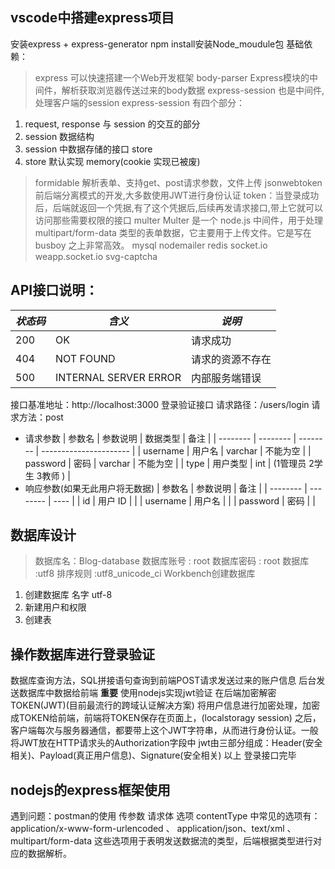 <!--
 * @Author: 陈永平 956086636@qq.com
 * @Date: 2022-06-02 16:37:33
 * @LastEditors: 陈永平 956086636@qq.com
 * @LastEditTime: 2022-06-09 21:15:42
 * @FilePath: \myblog-frontend-master\Background-management-system.md
 * @Description: 这是默认设置,请设置`customMade`, 打开koroFileHeader查看配置 进行设置: https://github.com/OBKoro1/koro1FileHeader/wiki/%E9%85%8D%E7%BD%AE
-->
## vscode中搭建express项目
安装express + express-generator
npm install安装Node_moudule包
基础依赖：
>express
可以快速搭建一个Web开发框架
>body-parser
Express模块的中间件，解析获取浏览器传送过来的body数据
>express-session
也是中间件,处理客户端的session
express-session 有四个部分：
1. request, response 与 session 的交互的部分
2. session 数据结构
3. session 中数据存储的接口 store
4. store 默认实现 memory(cookie 实现已被废)
>formidable
解析表单、支持get、post请求参数，文件上传
>jsonwebtoken
前后端分离模式的开发,大多数使用JWT进行身份认证
token：当登录成功后，后端就返回一个凭据,有了这个凭据后,后续再发请求接口,带上它就可以访问那些需要权限的接口
>multer
Multer 是一个 node.js 中间件，用于处理 multipart/form-data 类型的表单数据，它主要用于上传文件。它是写在 busboy 之上非常高效。
>mysql
>nodemailer
>redis
>socket.io
>weapp.socket.io
>svg-captcha
## API接口说明：
| *状态码* | *含义*                | *说明*           |
| -------- | --------------------- | ---------------- |
| 200      | OK                    | 请求成功         |
| 404      | NOT FOUND             | 请求的资源不存在 |
| 500      | INTERNAL SERVER ERROR | 内部服务端错误   |

接口基准地址：http://localhost:3000
登录验证接口
请求路径：/users/login
请求方法：post
- 请求参数 
| 参数名   | 参数说明 | 数据类型 | 备注                   |
| -------- | -------- | -------- | ---------------------- |
| username | 用户名   | varchar  | 不能为空               |
| password | 密码     | varchar  | 不能为空               |
| type     | 用户类型 | int      | (1管理员 2学生 3教师 ) |
- 响应参数(如果无此用户将无数据)
| 参数名   | 参数说明 | 备注 |
| -------- | -------- | ---- |
| id       | 用户 ID  |      |
| username | 用户名   |      |
| password | 密码     |      |

## 数据库设计
>数据库名：Blog-database
>数据库账号 : root
>数据库密码 : root
>数据库 :utf8  排序规则 :utf8_unicode_ci
Workbench创建数据库
1. 创建数据库 名字 utf-8
2. 新建用户和权限
3. 创建表
## 操作数据库进行登录验证
数据库查询方法，SQL拼接语句查询到前端POST请求发送过来的账户信息
后台发送数据库中数据给前端
**重要** 使用nodejs实现jwt验证
在后端加密解密TOKEN(JWT)(目前最流行的跨域认证解决方案)
将用户信息进行加密处理，加密成TOKEN给前端，前端将TOKEN保存在页面上，(localstoragy session)
之后，客户端每次与服务器通信，都要带上这个JWT字符串，从而进行身份认证。一般将JWT放在HTTP请求头的Authorization字段中
jwt由三部分组成：Header(安全相关)、Payload(真正用户信息)、Signature(安全相关)
以上 登录接口完毕
## nodejs的express框架使用
遇到问题：postman的使用  传参数 请求体  选项
contentType 中常见的选项有： application/x-www-form-urlencoded 、 application/json、text/xml 、 multipart/form-data 这些选项用于表明发送数据流的类型，后端根据类型进行对应的数据解析。